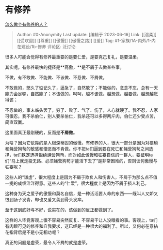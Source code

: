 # 有修养
[怎么做个有修养的人？](https://www.zhihu.com/question/287450097/answer/1665002170)

> Author: #0-Anonymity
> Last update: [编辑于 2023-06-19]
> Link: [[温柔]] [[受欢迎]] [[尊重]] [[傲慢]] [[傲慢之路]] [[爱]]
> Tag: #1-家族/1A-内外/1-内在建设/1b-修养
> 评论区:
> 泛讨论:

很多人可能会觉得有修养最重要的是要仁爱，是要克己复礼，是要温柔。

其实呢，有修养最快的捷径是**高傲，**是不屑于去做某些事。

不做，有不敢做、不能做、不该做、不忍做、不屑做。

不敢做的，憋久了惦记久了，逼急了，自然敢了；不能做的，念念不忘，总有一天能力会足够，自然能了；不该做的，呵呵，越不该做，越想做，越要做，越想越觉得该；

不忍做的，事未临头罢了，穷了、败了、气了、伤了，人心就硬了。我不忍，人家可很忍。我不杀伯仁，别人要杀伯仁，我杀还可以多得两斤肉，伯仁还少受点苦，简直双赢。

这里面真正最刚硬的，反而是**不屑做**。

为啥？因为它依靠的是人根深蒂固的傲慢。有修养的人，很大一部分是因为对猥琐和蝇营狗苟的敏感和憎恶而不肯做。你不把ta们逼到要在死亡和蝇营狗苟之间选择，ta们铁定选择拒绝蝇营狗苟，而对如此傲慢和狂妄自信的一群人，要证明ta们“马上就走投无路、必须蝇营狗苟才能活下去了”是非常困难的，否则谈何傲慢与狂妄呢？

这些人的“谦虚”，很大程度上是因为不屑于欺负人和伤害人，不屑于为那么点不值一提的成绩洋洋得意。这些人的“仁爱”，很大程度上是因为不屑于损人利己。

这种身为天之爱子的傲慢和莫名自信，是一种活活要人命的东西——既叫人又妒又恨到肠子发青，却也又爱又羡到骨头发痒。

至于这到底好与不好，说实在的，该做到的反正都做到了。

这样的人毕竟客观上很不容易突然反复、不容易干让人没眼看的事。客观上，ta们有肉眼可见的修养和自我要求，这已经是一种很大的福利了。所以，又何必在意拈花指背后是不是小无相功呢？

真正的问题是虚荣，最令人不屑的就是虚荣。